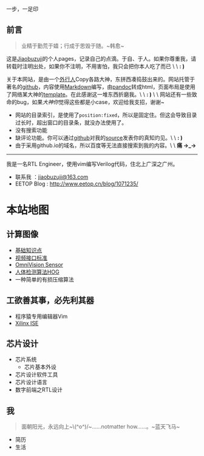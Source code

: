 一步，一足印



前言
--------------

> 业精于勤荒于嬉；行成于思毁于随。~韩愈~

这是[Jiaobuzuji][me]的个人pages，记录自己的点滴。于自、于人。如果你尊重我，请转载时注明出处，如果你不注明，不用害怕，我只会把你本人吃了而已 \ \ **: )**

关于本网站，是由一个[外行人][me]Copy各路大神，东拼西凑捣鼓出来的。网站托管于著名的[github][]，内容使用[Markdown][]编写，由[pandoc][]转成html，页面布局是使用了网络某大神的[template][]。在此感谢这一堆东西折磨我。\ \ **: )** \ \ 网站还有一些致命的bug，如果*大神你*觉得这些都是小case，欢迎给我支招，谢谢\~

* 网站的目录索引，是使用了`position:fixed`，所以是固定住。但这会导致目录过长时，超出窗口的目录条，就没办法使用了。
* 没有搜索功能
* 缺评论功能。你可以通过[github][]对我的[source][mymd]发表你的真知灼见。\ \ **: )**
* 由于采用github.io的域名，所以百度等无法直接搜索到我的内容。\ \ **痛 ->\_->**

----

我是一名RTL Engineer，使用vim编写Verilog代码，住北上广深之广州。

* 联系我 ：<jiaobuzuji@163.com>
* EETOP Blog : <http://www.eetop.cn/blog/1071235/>

[template]: https://github.com/tzengyuxio/pages/blob/gh-pages/pandoc/pm-template.html5
[Markdown]: https://en.wikipedia.org/wiki/Markdown
[pandoc]: http://pandoc.org/
[github]: https://github.com/

本站地图
==============

计算图像
--------------

* [基础知识点](html/BasicKnowledge.html)
* [视频接口标准](html/VideoIF.html)
* [OmniVision Sensor](html/OmniVision.html)
* [人体检测算法HOG](html/HOG.html)
* 一种简单的有损压缩算法

工欲善其事，必先利其器
--------------

* 程序猿专用编辑器Vim
* [Xilinx ISE](html/XilinxISE.html)

芯片设计
--------------

* 芯片系统
    * 芯片基本外设
* 芯片设计软件工具
* 芯片设计语言
* 数字前端之RTL设计


我
--------------

> 面朝阳光，永远向上\~\\(\^o\^)/\~……notmatter how……。~蓝天飞马~

* 简历
* 生活


[me]: https://github.com/jiaobuzuji/
[mymd]: https://github.com/jiaobuzuji/jiaobuzuji.github.io/tree/master/markdown
